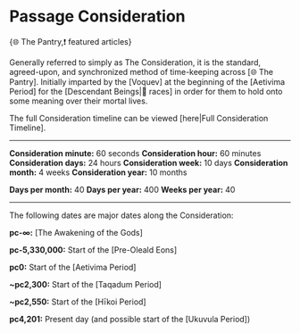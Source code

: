 # Passage Consideration

{🌐 The Pantry,❗ featured articles}

Generally referred to simply as The Consideration, it is the standard, agreed-upon, and synchronized method of time-keeping across [🌐 The Pantry]. Initially imparted by the [Voquev] at the beginning of the [Aetivima Period] for the [Descendant Beings|🧑 races] in order for them to hold onto some meaning over their mortal lives.

The full Consideration timeline can be viewed [here|Full Consideration Timeline].

---

**Consideration minute:** 60 seconds
**Consideration hour:** 60 minutes
**Consideration days:** 24 hours
**Consideration week:** 10 days
**Consideration month:** 4 weeks
**Consideration year:** 10 months

**Days per month:** 40
**Days per year:** 400
**Weeks per year:** 40

---

The following dates are major dates along the Consideration:

**pc-∞:** [The Awakening of the Gods]

**pc-5,330,000:** Start of the [Pre-Oleald Eons]

**pc0:** Start of the [Aetivima Period]

**~pc2,300:** Start of the [Taqadum Period]

**~pc2,550:** Start of the [Hīkoi Period]

**pc4,201:** Present day (and possible start of the [Ukuvula Period])
